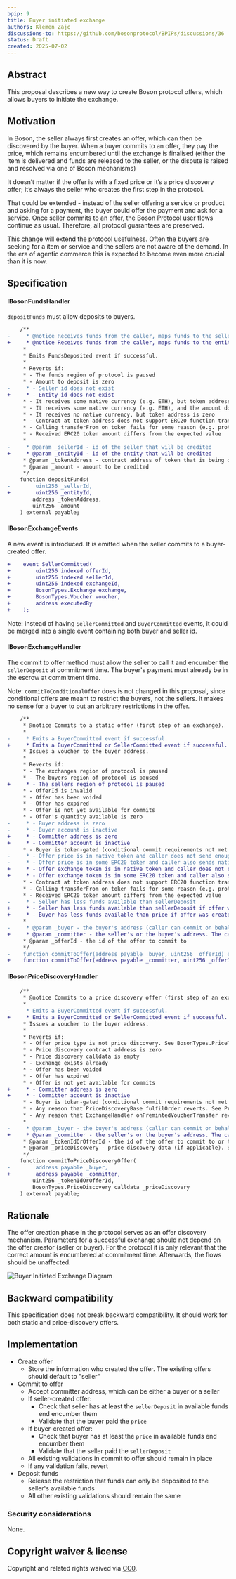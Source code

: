 ```yaml
---
bpip: 9
title: Buyer initiated exchange
authors: Klemen Zajc
discussions-to: https://github.com/bosonprotocol/BPIPs/discussions/36
status: Draft
created: 2025-07-02
---
```


## Abstract
This proposal describes a new way to create Boson protocol offers, which allows buyers to initiate the exchange.

## Motivation
In Boson, the seller always first creates an offer, which can then be discovered by the buyer. When a buyer commits to an offer, they pay the price, which remains encumbered until the exchange is finalised (either the item is delivered and funds are released to the seller, or the dispute is raised and resolved via one of Boson mechanisms)

It doesn’t matter if the offer is with a fixed price or it’s a price discovery offer; it’s always the seller who creates the first step in the protocol.

That could be extended - instead of the seller offering a service or product and asking for a payment, the buyer could offer the payment and ask for a service. Once seller commits to an offer, the Boson Protocol user flows continue as usual. Therefore, all protocol guarantees are preserved.  

This change will extend the protocol usefulness. Often the buyers are seeking for a item or service and the sellers are not aware of the demand. In the era of agentic commerce this is expected to become even more crucial than it is now.

## Specification
#### IBosonFundsHandler
`depositFunds` must allow deposits to buyers.

```diff solidity
    /**
-     * @notice Receives funds from the caller, maps funds to the seller id and stores them so they can be used during the commitToOffer.
+     * @notice Receives funds from the caller, maps funds to the entity id and stores them so they can be used during the commitToOffer.
     *
     * Emits FundsDeposited event if successful.
     *
     * Reverts if:
     * - The funds region of protocol is paused
     * - Amount to deposit is zero
-     * - Seller id does not exist
+     * - Entity id does not exist
     * - It receives some native currency (e.g. ETH), but token address is not zero
     * - It receives some native currency (e.g. ETH), and the amount does not match msg.value
     * - It receives no native currency, but token address is zero
     * - Contract at token address does not support ERC20 function transferFrom
     * - Calling transferFrom on token fails for some reason (e.g. protocol is not approved to transfer)
     * - Received ERC20 token amount differs from the expected value
     *
-     * @param _sellerId - id of the seller that will be credited
+     * @param _entityId - id of the entity that will be credited
     * @param _tokenAddress - contract address of token that is being deposited (0 for native currency)
     * @param _amount - amount to be credited
     */
    function depositFunds(
-        uint256 _sellerId,
+        uint256 _entityId,
        address _tokenAddress,
        uint256 _amount
    ) external payable;
```   

#### IBosonExchangeEvents
A new event is introduced. It is emitted when the seller commits to a buyer-created offer.
````diff solidity
+    event SellerCommitted(
+        uint256 indexed offerId,
+        uint256 indexed sellerId,
+        uint256 indexed exchangeId,
+        BosonTypes.Exchange exchange,
+        BosonTypes.Voucher voucher,
+        address executedBy
+    );

````
Note: instead of having `SellerCommitted` and `BuyerCommitted` events, it could be merged into a single event containing both buyer and seller id.

#### IBosonExchangeHandler

The commit to offer method must allow the seller to call it and encumber the `sellerDeposit` at commitment time. The buyer's payment must already be in the escrow at commitment time.  

Note: `commitToConditionalOffer` does is not changed in this proposal, since conditional offers are meant to restrict the buyers, not the sellers. It makes no sense for a buyer to put an arbitrary restrictions in the offer.

```diff solidity
    /**
     * @notice Commits to a static offer (first step of an exchange).
     *
-     * Emits a BuyerCommitted event if successful.
+     * Emits a BuyerCommitted or SellerCommitted event if successful.
     * Issues a voucher to the buyer address.
     *
     * Reverts if:
     * - The exchanges region of protocol is paused
     * - The buyers region of protocol is paused
+     * - The sellers region of protocol is paused
     * - OfferId is invalid
     * - Offer has been voided
     * - Offer has expired
     * - Offer is not yet available for commits
     * - Offer's quantity available is zero
-     * - Buyer address is zero
-     * - Buyer account is inactive
+     * - Committer address is zero
+     * - Committer account is inactive
     * - Buyer is token-gated (conditional commit requirements not met or already used)
-     * - Offer price is in native token and caller does not send enough
-     * - Offer price is in some ERC20 token and caller also sends native currency
+     * - Offer exchange token is in native token and caller does not send enough
+     * - Offer exchange token is in some ERC20 token and caller also sends native currency
     * - Contract at token address does not support ERC20 function transferFrom
     * - Calling transferFrom on token fails for some reason (e.g. protocol is not approved to transfer)
     * - Received ERC20 token amount differs from the expected value
-     * - Seller has less funds available than sellerDeposit
+     * - Seller has less funds available than sellerDeposit if offer was created by the seller
+     * - Buyer has less funds available than price if offer was created by the buyer
     *
-     * @param _buyer - the buyer's address (caller can commit on behalf of a buyer)
+     * @param _committer - the seller's or the buyer's address. The caller can commit on behalf of a buyer or a seller.
     * @param _offerId - the id of the offer to commit to
     */
-    function commitToOffer(address payable _buyer, uint256 _offerId) external payable;
+    function commitToOffer(address payable _committer, uint256 _offerId) external payable;
```

#### IBosonPriceDiscoveryHandler
```diff solidity
    /**
     * @notice Commits to a price discovery offer (first step of an exchange).
     *
-     * Emits a BuyerCommitted event if successful.
+     * Emits a BuyerCommitted or SellerCommitted event if successful.
     * Issues a voucher to the buyer address.
     *
     * Reverts if:
     * - Offer price type is not price discovery. See BosonTypes.PriceType
     * - Price discovery contract address is zero
     * - Price discovery calldata is empty
     * - Exchange exists already
     * - Offer has been voided
     * - Offer has expired
     * - Offer is not yet available for commits
+     * - Committer address is zero
+     * - Committer account is inactive
     * - Buyer is token-gated (conditional commit requirements not met or already used)
     * - Any reason that PriceDiscoveryBase fulfilOrder reverts. See PriceDiscoveryBase.fulfilOrder
     * - Any reason that ExchangeHandler onPremintedVoucherTransfer reverts. See ExchangeHandler.onPremintedVoucherTransfer
     *
-     * @param _buyer - the buyer's address (caller can commit on behalf of a buyer)
+     * @param _committer - the seller's or the buyer's address. The caller can commit on behalf of a buyer or a seller.
     * @param _tokenIdOrOfferId - the id of the offer to commit to or the id of the voucher (if pre-minted)
     * @param _priceDiscovery - price discovery data (if applicable). See BosonTypes.PriceDiscovery
     */
    function commitToPriceDiscoveryOffer(
-        address payable _buyer,
+        address payable _committer,
        uint256 _tokenIdOrOfferId,
        BosonTypes.PriceDiscovery calldata _priceDiscovery
    ) external payable;
```

## Rationale
The offer creation phase in the protocol serves as an offer discovery mechanism. Parameters for a successful exchange should not depend on the offer creator (seller or buyer). For the protocol it is only relevant that the correct amount is encumbered at commitment time. Afterwards, the flows should be unaffected.

![Buyer Initiated Exchange Diagram](./assets/bpip-9/buyer-initiated-exchange.png "Buyer Initiated Exchange Diagram")

## Backward compatibility
This specification does not break backward compatibility. It should work for both static and price-discovery offers.

## Implementation
* Create offer
  * Store the information who created the offer. The existing offers should default to "seller"
* Commit to offer
  * Accept committer address, which can be either a buyer or a seller
  * If seller-created offer:
    * Check that seller has at least the `sellerDeposit` in available funds end encumber them
    * Validate that the buyer paid the `price`
  * If buyer-created offer:
    * Check that buyer has at least the `price` in available funds end encumber them
    * Validate that the seller paid the `sellerDeposit`
  * All existing validations in commit to offer should remain in place
  * If any validation fails, revert
* Deposit funds
  * Release the restriction that funds can only be deposited to the seller's available funds
  * All other existing validations should remain the same

### Security considerations

None.
  
## Copyright waiver & license
Copyright and related rights waived via [CC0](https://creativecommons.org/publicdomain/zero/1.0/).
